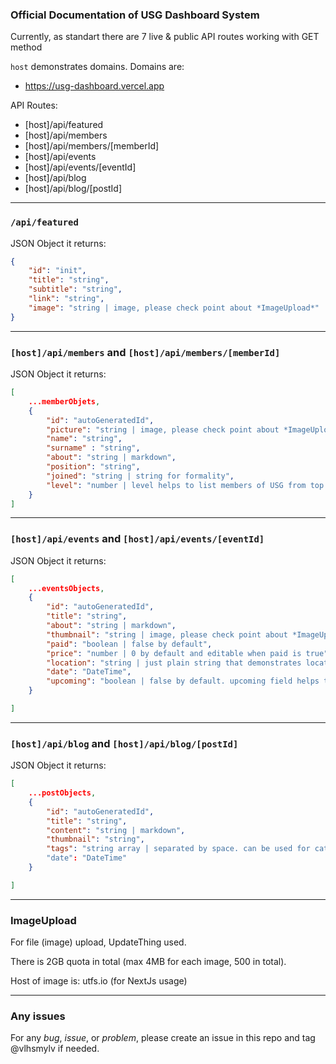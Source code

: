 ### Official Documentation of USG Dashboard System

Currently, as standart there are 7 live & public API routes working with GET method

`host` demonstrates domains. Domains are:

- https://usg-dashboard.vercel.app

API Routes:
- [host]/api/featured
- [host]/api/members
- [host]/api/members/[memberId]
- [host]/api/events
- [host]/api/events/[eventId]
- [host]/api/blog
- [host]/api/blog/[postId]

---

### `/api/featured`

JSON Object it returns:

```JSON
{
    "id": "init",
    "title": "string",
    "subtitle": "string",
    "link": "string",
    "image": "string | image, please check point about *ImageUpload*"
}
```

---

### `[host]/api/members` and `[host]/api/members/[memberId]`

JSON Object it returns:

```JSON
[
    ...memberObjets,
    {
        "id": "autoGeneratedId",
        "picture": "string | image, please check point about *ImageUpload*",
        "name": "string",
        "surname" : "string",
        "about": "string | markdown",
        "position": "string",
        "joined": "string | string for formality",
        "level": "number | level helps to list members of USG from top to down. Level 1 is the highest and it continues like that"
    }
]
```

---

### `[host]/api/events` and `[host]/api/events/[eventId]`

JSON Object it returns:

```JSON
[
    ...eventsObjects,
    {
        "id": "autoGeneratedId",
        "title": "string",
        "about": "string | markdown",
        "thumbnail": "string | image, please check point about *ImageUpload*",
        "paid": "boolean | false by default",
        "price": "number | 0 by default and editable when paid is true",
        "location": "string | just plain string that demonstrates location of event",
        "date": "DateTime",
        "upcoming": "boolean | false by default. upcoming field helps to determine whether event must be on the top or not. prior"
    }

]
```

---

### `[host]/api/blog` and `[host]/api/blog/[postId]`

JSON Object it returns:

```JSON
[
    ...postObjects,
    {
        "id": "autoGeneratedId",
        "title": "string",
        "content": "string | markdown",
        "thumbnail": "string",
        "tags": "string array | separated by space. can be used for categorization in the future"
        "date": "DateTime"
    }

]
```

---

### ImageUpload

For file (image) upload, UpdateThing used. 

There is 2GB quota in total (max 4MB for each image, 500 in total).

Host of image is: utfs.io (for NextJs usage)

--- 

### Any issues

For any *bug*, *issue*, or *problem*, please create an issue in this repo and tag @vlhsmylv if needed. 